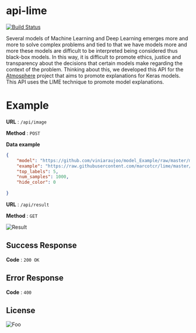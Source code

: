 # api-lime

[![Build Status](https://travis-ci.org/joemccann/dillinger.svg?branch=master)](https://travis-ci.org/joemccann/dillinger)

Several models of Machine Learning and Deep Learning emerges more and more to solve complex problems and tied to that we have models more and more these models are difficult to be interpreted being considered thus black-box models. In this way, it is difficult to promote ethics, justice and transparency about the decisions that certain models make regarding the context of the problem. Thinking about this, we developed this API for the [Atmosphere](https://www.atmosphere-eubrazil.eu/) project that aims to promote explanations for Keras models.
This API uses the LIME technique to promote model explanations.

# Example

**URL** : `/api/image`

**Method** : `POST`

**Data example**

```json
{
    "model": "https://github.com/viniaraujoo/model_Example/raw/master/model_incep.h5",
    "example": "https://raw.githubusercontent.com/marcotcr/lime/master/doc/notebooks/data/cat_mouse.jpg",
    "top_labels": 5,
    "num_samples": 1000,
    "hide_color": 0
    
}
```

**URL** : `/api/result`

**Method** : `GET`

![Result](https://raw.githubusercontent.com/viniaraujoo/model_Example/master/Screenshot%20from%202019-04-23%2009-16-12.png)

## Success Response

**Code** : `200 OK`

## Error Response
**Code** : `400`







License
----




![Foo](https://www.atmosphere-eubrazil.eu/sites/all/themes/theme1/logo.png)



  

